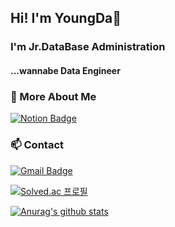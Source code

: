 ## Hi! I'm YoungDa👋
### I'm Jr.DataBase Administration
#### ...wannabe Data Engineer

### 💬 More About Me
[![Notion Badge](http://img.shields.io/badge/-Portfolio-a1a094?style=flat-square&logo=notion&link=https://night-saguaro-2ec.notion.site/YoungDaLee-27c855989b0442b9af96b9f3a29a2917)](https://night-saguaro-2ec.notion.site/YoungDaLee-27c855989b0442b9af96b9f3a29a2917)

### 📫 Contact
[![Gmail Badge](https://img.shields.io/badge/Gmail-d14836?style=flat-square&logo=Gmail&logoColor=white&link=mailto:snugyun01@gmail.com)](mailto:ldy0956@gmail.com)      


[![Solved.ac
프로필](http://mazassumnida.wtf/api/v2/generate_badge?boj=ldy0956)](https://solved.ac/ldy0956)
   
   
[![Anurag's github stats](https://github-readme-stats.vercel.app/api?username=youngDaLee)](https://github.com/anuraghazra/github-readme-stats)
<!--
**youngDaLee/youngDaLee** is a ✨ _special_ ✨ repository because its `README.md` (this file) appears on your GitHub profile.

Here are some ideas to get you started:

- 🔭 I’m currently working on ...
- 🌱 I’m currently learning ...
- 👯 I’m looking to collaborate on ...
- 🤔 I’m looking for help with ...
- 💬 Ask me about ...
- 📫 How to reach me: ...
- 😄 Pronouns: ...
- ⚡ Fun fact: ...
-->
